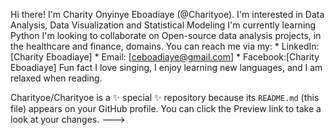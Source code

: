 Hi there!
I'm Charity Onyinye Eboadiaye (@Charityoe). 
I'm interested in Data Analysis, Data Visualization and Statistical Modeling
I'm currently learning Python
I'm looking to collaborate on Open-source data analysis projects, in the healthcare and finance, domains.
You can reach me via my: 
    * LinkedIn: [Charity Eboadiaye]
    * Email: [ceboadiaye@gmail.com]
    * Facebook:[Charity Eboadiaye]
    Fun fact
I love singing, I enjoy learning new languages, and I am relaxed when reading.

Charityoe/Charityoe is a ✨ special ✨ repository because its `README.md` (this file) appears on your GitHub profile.
You can click the Preview link to take a look at your changes.
--->
